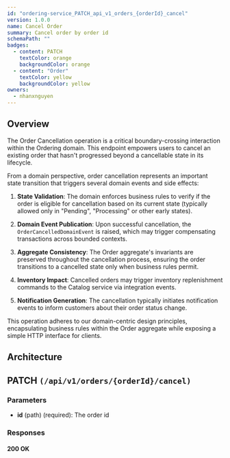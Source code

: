 ```yaml
---
id: "ordering-service_PATCH_api_v1_orders_{orderId}_cancel"
version: 1.0.0
name: Cancel Order
summary: Cancel order by order id
schemaPath: ""
badges:
  - content: PATCH
    textColor: orange
    backgroundColor: orange
  - content: "Order"
    textColor: yellow
    backgroundColor: yellow
owners:
  - nhanxnguyen
---
```


## Overview

The Order Cancellation operation is a critical boundary-crossing interaction within the Ordering domain. This endpoint empowers users to cancel an existing order that hasn't progressed beyond a cancellable state in its lifecycle.

From a domain perspective, order cancellation represents an important state transition that triggers several domain events and side effects:

1. **State Validation**: The domain enforces business rules to verify if the order is eligible for cancellation based on its current state (typically allowed only in "Pending", "Processing" or other early states).

2. **Domain Event Publication**: Upon successful cancellation, the `OrderCancelledDomainEvent` is raised, which may trigger compensating transactions across bounded contexts.

3. **Aggregate Consistency**: The Order aggregate's invariants are preserved throughout the cancellation process, ensuring the order transitions to a cancelled state only when business rules permit.

4. **Inventory Impact**: Cancelled orders may trigger inventory replenishment commands to the Catalog service via integration events.

5. **Notification Generation**: The cancellation typically initiates notification events to inform customers about their order status change.

This operation adheres to our domain-centric design principles, encapsulating business rules within the Order aggregate while exposing a simple HTTP interface for clients.

## Architecture

<NodeGraph />

## PATCH `(/api/v1/orders/{orderId}/cancel)`

### Parameters

- **id** (path) (required): The order id

### Responses

#### <span className="text-green-500">200 OK</span>

<SchemaViewer file="response-200.json" maxHeight="500" id="response-200" />
